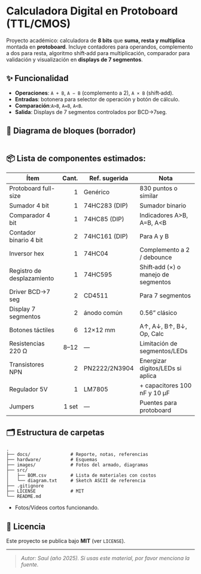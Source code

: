 # Calculadora Digital en Protoboard (TTL/CMOS)

Proyecto académico: calculadora de **8 bits** que **suma, resta y multiplica** montada en **protoboard**. Incluye contadores para operandos, complemento a dos para resta, algoritmo shift‑add para multiplicación, comparador para validación y visualización en **displays de 7 segmentos**.

## ✨ Funcionalidad
- **Operaciones**: `A + B`, `A − B` (complemento a 2), `A × B` (shift‑add).
- **Entradas**: botonera para selector de operación y botón de cálculo.
- **Comparación**:`A>B`, `A=B`, `A<B`.
- **Salida**: Displays de 7 segmentos controlados por BCD→7seg.

## 🧱 Diagrama de bloques (borrador)
```

```

## 📦 Lista de componentes estimados:


| Ítem | Cant. | Ref. sugerida | Nota |
|---|---:|---|---|
| Protoboard full-size | 1 | Genérico | 830 puntos o similar |
| Sumador 4 bit | 1 | 74HC283 (DIP) | Sumador binario |
| Comparador 4 bit | 1 | 74HC85 (DIP) | Indicadores A>B, A=B, A<B |
| Contador binario 4 bit | 2 | 74HC161 (DIP) | Para A y B |
| Inversor hex | 1 | 74HC04 | Complemento a 2 / debounce |
| Registro de desplazamiento | 1 | 74HC595 | Shift‑add (×) o manejo de segmentos |
| Driver BCD→7 seg | 2 | CD4511 | Para 7 segmentos |
| Display 7 segmentos | 2 | ánodo común | 0.56” clásico |
| Botones táctiles | 6 | 12×12 mm | A↑, A↓, B↑, B↓, Op, Calc |
| Resistencias 220 Ω | 8–12 | — | Limitación de segmentos/LEDs |
| Transistores NPN | 2 | PN2222/2N3904 | Energizar dígitos/LEDs si aplica |
| Regulador 5V | 1 | LM7805 | + capacitores 100 nF y 10 µF |
| Jumpers | 1 set | — | Puentes para protoboard |



## 🗂️ Estructura de carpetas
```
.
├── docs/               # Reporte, notas, referencias
├── hardware/           # Esquemas
├── images/             # Fotos del armado, diagramas
├── src/
│   ├── BOM.csv         # Lista de materiales con costos
│   └── diagram.txt     # Sketch ASCII de referencia
├── .gitignore
├── LICENSE             # MIT 
└── README.md
```

- Fotos/Vídeos cortos funcionando.

## 📄 Licencia
Este proyecto se publica bajo **MIT** (ver `LICENSE`).

---

> _Autor: Saul (año 2025). Si usas este material, por favor menciona la fuente._
